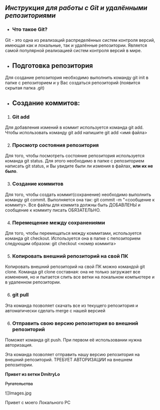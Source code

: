 ## ***Инструкция для работы с Git и удалёнными репозиториями***

* ### **Что такое Git?**
Git - это одна из реализаций распределённых систем контроля версий, имеющая как и локальные, так и удалённые репозитории. Является самой популярной реализацией систем контроля версий в мире.

* ## **Подготовка репозитория**
Для создание репозитория необходимо выполнить команду git init  в папке с репозиторием и у Вас создаться репозиторий (появится скрытая папка .git)

* ##  **Создание коммитов:**

1. ### **Git add**
Для добавления измений в коммит используется команда git add. Чтобы использовать команду git add напишите git add <имя файла>

2. ### **Просмотр состояния репозитория**
Для того, чтобы посмотреть состояние репозитория используется команда git status. Для этого необходимо в папке с репозиторием написать git status, и Вы увидите были ли измения в файлах, __или их не было__.

3. ### **Создание коммитов**
Для того, чтобы создать коммит(сохранение) необходимо выполнить команду git commit. Выполняется она так: git commit -m "<сообщение к коммиту>. Все файлы для коммита должны быть ДОБАВЛЕНЫ и сообщение к коммиту писать ОБЯЗАТЕЛЬНО.

4. ### **Перемещение между сохранениями**
Для того, чтобы перемещаться между коммитами, используется команда git checkout. Используется она в папке с пепозиторием следующим образом: git checkout <номер коммита>

5. ### **Копировать внешний репозиторий на свой ПК**
Копировать внешний репозиторий на свой ПК можно командой git clone. Команда git clone составная: она не только загружает все изменения, но и пытается слить все ветки на локальном компьютере и в удаленном репозитории.

6. ### **git pull** 
Эта команда позволяет скачать все из текущего репозитория и автоматически сделать merge с нашей версией

6. ### **Отправить свою версию репозитория во внешний репозиторий** 
Поможет команда git push. При первом её использовании нужна авторизация.

Эта команда позволяет отправить нашу версию репозитория на внешний репозиторий. ТРЕБУЕТ АВТОРИЗАЦИИ на внешнем репозитории.


__Привет из ветки DmitryLo__

~~Ругательства~~

![]Images.jpg

[def]: (Photo.jpg)


Привет с моего  Локального PC
